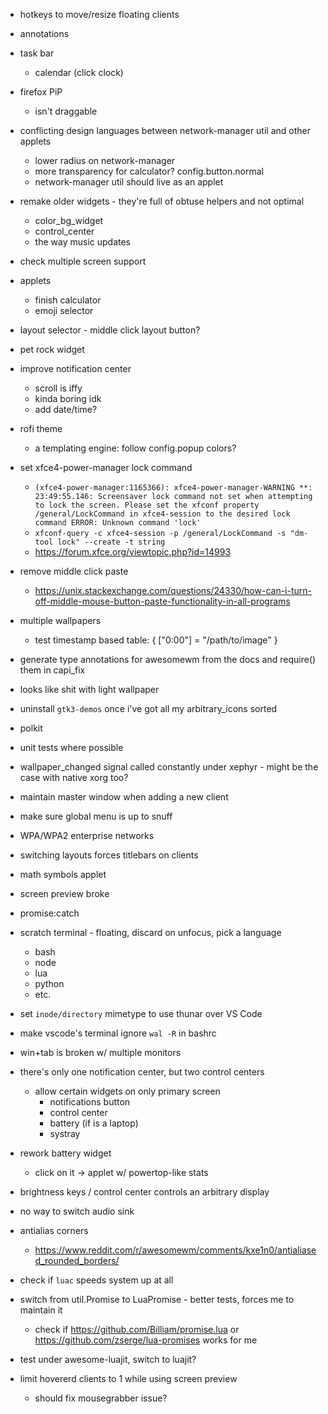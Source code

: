 
- hotkeys to move/resize floating clients

- annotations

- task bar
	- calendar (click clock)

- firefox PiP 
	- isn't draggable

- conflicting design languages between network-manager util and other applets
	- lower radius on network-manager
	- more transparency for calculator? config.button.normal
	- network-manager util should live as an applet

- remake older widgets - they're full of obtuse helpers and not optimal 
	- color_bg_widget
	- control_center
	- the way music updates

- check multiple screen support

- applets
	- finish calculator
	- emoji selector

- layout selector - middle click layout button?

- pet rock widget

- improve notification center
	- scroll is iffy
	- kinda boring idk
	- add date/time?

- rofi theme
	- a templating engine: follow config.popup colors?

- set xfce4-power-manager lock command
	- `(xfce4-power-manager:1165366): xfce4-power-manager-WARNING **: 23:49:55.146: Screensaver lock command not set when attempting to lock the screen.
Please set the xfconf property /general/LockCommand in xfce4-session to the desired lock command
ERROR: Unknown command 'lock'`
	- `xfconf-query -c xfce4-session -p /general/LockCommand -s "dm-tool lock" --create -t string`
	- https://forum.xfce.org/viewtopic.php?id=14993

- remove middle click paste
	 - https://unix.stackexchange.com/questions/24330/how-can-i-turn-off-middle-mouse-button-paste-functionality-in-all-programs
	
- multiple wallpapers
	- test timestamp based table: { ["0:00"] = "/path/to/image" }

- generate type annotations for awesomewm from the docs and require() them in capi_fix

- looks like shit with light wallpaper

- uninstall `gtk3-demos` once i've got all my arbitrary_icons sorted

- polkit

- unit tests where possible

- wallpaper_changed signal called constantly under xephyr - might be the case with native xorg too?

- maintain master window when adding a new client

- make sure global menu is up to snuff

- WPA/WPA2 enterprise networks

- switching layouts forces titlebars on clients

- math symbols applet

- screen preview broke

- promise:catch

- scratch terminal - floating, discard on unfocus, pick a language
	- bash
	- node
	- lua
	- python
	- etc.

- set `inode/directory` mimetype to use thunar over VS Code 

- make vscode's terminal ignore `wal -R` in bashrc

- win+tab is broken w/ multiple monitors

- there's only one notification center, but two control centers
	- allow certain widgets on only primary screen
		- notifications button
		- control center
		- battery (if is a laptop)
		- systray

- rework battery widget
	- click on it -> applet w/ powertop-like stats

- brightness keys / control center controls an arbitrary display

- no way to switch audio sink

- antialias corners
	- https://www.reddit.com/r/awesomewm/comments/kxe1n0/antialiased_rounded_borders/

- check if `luac` speeds system up at all

- switch from util.Promise to LuaPromise - better tests, forces me to maintain it
	- check if https://github.com/Billiam/promise.lua or https://github.com/zserge/lua-promises works for me

- test under awesome-luajit, switch to luajit?

- limit hovererd clients to 1 while using screen preview
	- should fix mousegrabber issue?